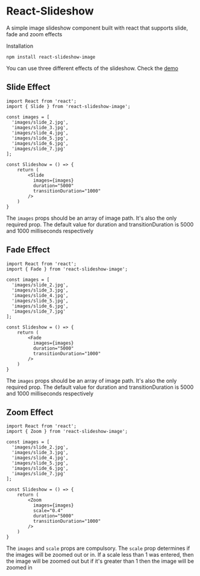 # React-Slideshow

A simple image slideshow component built with react that supports slide, fade and zoom effects

Installation
```
npm install react-slideshow-image
```

You can use three different effects of the slideshow. Check the [demo](https://react-slideshow.herokuapp.com)

## Slide Effect
```
import React from 'react';
import { Slide } from 'react-slideshow-image';

const images = [
  'images/slide_2.jpg',
  'images/slide_3.jpg',
  'images/slide_4.jpg',
  'images/slide_5.jpg',
  'images/slide_6.jpg',
  'images/slide_7.jpg'
];

const Slideshow = () => {
    return (
        <Slide
          images={images}
          duration="5000"
          transitionDuration="1000"
        />
    )
}
```
The `images` props should be an array of image path. It's also the only required prop. The default value for duration and transitionDuration is 5000 and 1000 milliseconds respectively

## Fade Effect
```
import React from 'react';
import { Fade } from 'react-slideshow-image';

const images = [
  'images/slide_2.jpg',
  'images/slide_3.jpg',
  'images/slide_4.jpg',
  'images/slide_5.jpg',
  'images/slide_6.jpg',
  'images/slide_7.jpg'
];

const Slideshow = () => {
    return (
        <Fade
          images={images}
          duration="5000"
          transitionDuration="1000"
        />
    )
}
```
The `images` props should be an array of image path. It's also the only required prop. The default value for duration and transitionDuration is 5000 and 1000 milliseconds respectively

## Zoom Effect
```
import React from 'react';
import { Zoom } from 'react-slideshow-image';

const images = [
  'images/slide_2.jpg',
  'images/slide_3.jpg',
  'images/slide_4.jpg',
  'images/slide_5.jpg',
  'images/slide_6.jpg',
  'images/slide_7.jpg'
];

const Slideshow = () => {
    return (
        <Zoom
          images={images}
          scale="0.4"
          duration="5000"
          transitionDuration="1000"
        />
    )
}
```
The `images` and `scale` props are compulsory. The `scale` prop determines if the images will be zoomed out or in. If a scale less than 1 was entered, then the image will be zoomed out but if it's greater than 1 then the image will be zoomed in